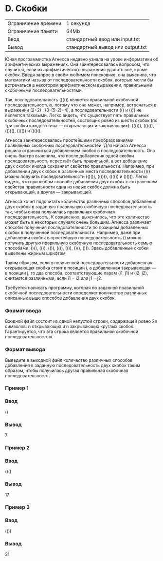 # D. Скобки

|                     |                                  |
| ------------------- | -------------------------------- |
| Ограничение времени | 1 секунда                        |
| Ограничение памяти  | 64Mb                             |
| Ввод                | стандартный ввод или input.txt   |
| Вывод               | стандартный вывод или output.txt |

Юная программистка Агнесса недавно узнала на уроке информатики об арифметических выражениях. Она заинтересовалась вопросом, что случится, если из арифметического выражения удалить всё, кроме скобок. Введя запрос в своём любимом поисковике, она выяснила, что математики называют последовательности скобок, которые могли бы встречаться в некотором арифметическом выражении, правильными скобочными последовательностями.

Так, последовательность ()(()) является правильной скобочной последовательностью, потому что она может, например, встречаться в выражении (2+2) : (3–(5–2)+4), а последовательности (() и ())( не являются таковыми. Легко видеть, что существует пять правильных скобочных последовательностей, состоящих ровно из шести скобок (по три скобки каждого типа — открывающих и закрывающих): ((())), (()()), (())(), ()(()) и ()()().

Агнесса заинтересовалась простейшими преобразованиями правильных скобочных последовательностей. Для начала Агнесса решила ограничиться добавлением скобок в последовательность. Она очень быстро выяснила, что после добавления одной скобки последовательность перестаёт быть правильной, а вот добавление двух скобок иногда сохраняет свойство правильности. Например, при добавлении двух скобок в различные места последовательности ()() можно получить последовательности (()()), (())(), ()(()) и ()()(). Легко видеть, что при любом способе добавления двух скобок с сохранением свойства правильности одна из новых скобок должна быть открывающей, а другая — закрывающей.

Агнесса хочет подсчитать количество различных способов добавления двух скобок в заданную правильную скобочную последовательность так, чтобы снова получилась правильная скобочная последовательность. К сожалению, выяснилось, что это количество может быть в некоторых случаях очень большим. Агнесса различает способы получения последовательности по позициям добавленных скобок в полученной последовательности. Например, даже при добавлении скобок в простейшую последовательность () можно получить другую правильную скобочную последовательность семью способами: ()(), (()), (()), (()), (()), ()(), ()(). Здесь добавленные скобки выделены жирным шрифтом.

Таким образом, если в полученной последовательности добавленная открывающая скобка стоит в позиции i, а добавленная закрывающая — в позиции j, то два способа, соответствующие парам (i1, j1) и (i2, j2), считаются различными, если i1 = i2 или j1 = j2.

Требуется написать программу, которая по заданной правильной скобочной последовательности определяет количество различных описанных выше способов добавления двух скобок.

### Формат ввода
Входной файл состоит из одной непустой строки, содержащей ровно 2n символов: n открывающих и n закрывающих круглых скобок. Гарантируется, что эта строка является правильной скобочной последовательностью.

### Формат вывода
Выведите в выходной файл количество различных способов добавления в заданную последовательность двух скобок таким образом, чтобы получилась другая правильная скобочная последовательность.

### Пример 1
### Ввод	
() <br>
### Вывод
7 <br>
### Пример 2
### Ввод	
()() <br>
### Вывод
17 <br>
### Пример 3
### Ввод	
(()) <br>
### Вывод
21 <br>